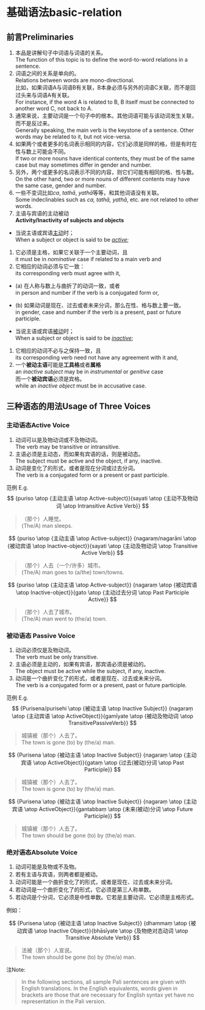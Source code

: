# 基础语法basic-relation

## 前言Preliminaries
1. 本品是讲解句子中词语与词语的关系。<br>The function of this topic is to define the word-to-word relations in a sentence.
2. 词语之间的关系是单向的。<br>Relations between words are mono-directional.<br>
比如，如果词语A与词语B有关联，B本身必须与另外的词语C关联，而不是回过头来与词语A有关联。<br>For instance, if the word A is related to B, B itself must be connected to another word C, not back to A.
3. 通常来说，主要动词是一个句子中的根本。其他词语可能与该动词发生关联，而不是反过来。<br>Generally speaking, the main verb is the keystone of a sentence.
Other words may be related to it, but not vice-versa.
4. 如果两个或者更多的名词表示相同的内容，它们必须是同样的格，但是有时在性与数上可能会不同。<br>If two or more nouns have identical contents, they must be of the same case but may sometimes differ in gender and number.
5. 另外，两个或更多的名词表示不同的内容，则它们可能有相同的格、性与数。<br>On the other hand, two or more nouns of different contents may have the same case, gender and number.
6. 一些不变词比如*ca*, *tathā*, *yathā*等等，和其他词语没有关联。<br>Some indeclinables such as *ca, tathā, yathā*, etc. are not related to other words.
7. 主语与宾语的主动被动<br>**Activity/Inactivity of subjects and objects**
 - 当说主语或宾语[主动](# "vutta")时；<br>When a subject or object is said to be [*active*](# "vutta");
 1. 它必须是主格，如果它关联于一个主要动词，且<br>it must be in *nominative* case if related to a main verb and
 2. 它相应的动词必须与它一致：<br>its corresponding verb must agree with it,
 - (a) 在人称与数上与曲折了的动词一致，或者<br>in person and number if the verb is a conjugated form or,
 - (b) 如果动词是现在、过去或者未来分词，那么在性、格与数上要一致。<br>in gender, case and number if the verb is a present, past or future participle.

 - 当说主语或宾语[被动](# "avutta")时；<br>When a subject or object is said to be [*inactive*](# "avutta");
 1. 它相应的动词不必与之保持一致，且<br>its corresponding verb need not have any agreement with it and,
 2. 一个**被动主语**可能是**工具格**或者**属格**<br>an *inactive subject* may be in *instrumental* or *genitive* case<br>而一个**被动宾语**必须是宾格。<br>while an *inactive object* must be in accusative case.

## 三种语态的用法Usage of Three Voices
### 主动语态Active Voice
1. 动词可以是及物动词或不及物动词。<br>The verb may be transitive or intransitive.
2. 主语必须是主动态，而如果有宾语的话，则是被动态。<br>The subject must be active and the object, if any, inactive.
3. 动词是变化了的形式，或者是现在分词或过去分词。<br>The verb is a conjugated form or a present or past participle.

范例 E.g.
$$
{puriso \atop {主动主语 \atop Active-subject}}{sayati \atop {主动不及物动词 \atop Intransitive Active Verb}}
$$
>（那个）人睡觉。<br>(The/A) man sleeps.

$$
{puriso \atop {主动主语 \atop Active-subject}}
{nagaraṃ/nagarāni \atop {被动宾语 \atop Inactive-object}}{sayati \atop {主动及物动词 \atop Transitive Active Verb}}
$$
>（那个）人去（一个/许多）城市。<br>(The/A) man goes to (a/the) town/towns.

$$
{puriso \atop {主动主语 \atop Active-subject}}
{nagaraṃ \atop {被动宾语 \atop Inactive-object}}{gato \atop {主动过去分词 \atop Past Participle Active}}
$$
>（那个）人去了城市。<br>(The/A) man went to (the/a) town.

### 被动语态 Passive Voice

1. 动词必须仅是及物动词。<br>The verb must be only transitive.
2. 主语必须是主动的，如果有宾语，那宾语必须是被动的。<br>The object must be active while the subject, if any, inactive.
3. 动词是一个曲折变化了的形式，或者是现在、过去或未来分词。<br>The verb is a conjugated form or a present, past or future participle.

范例 E.g.
$$
{Purisena/purisehi \atop {被动主语 \atop Inactive Subject}}
{nagaraṃ \atop {主动宾语 \atop ActiveObject}}{gamīyate \atop {被动及物动词 \atop TransitivePassiveVerb}}
$$
>城镇被（那个）人去了。<br>The town is gone (to) by (the/a) man.

$$
{Purisena \atop {被动主语 \atop Inactive Subject}}
{nagaraṃ \atop {主动宾语 \atop ActiveObject}}{gataṃ \atop {过去(被动)分词 \atop Past Participle}}
$$
>城镇被（那个）人去了。<br>The town is gone (to) by (the/a) man.

$$
{Purisena \atop {被动主语 \atop Inactive Subject}}
{nagaraṃ \atop {主动宾语 \atop ActiveObject}}{gantabbaṃ \atop {未来(被动)分词 \atop Future Participle}}
$$
>城镇被（那个）人去了。<br>The town should be gone (to) by (the/a) man.

### 绝对语态Absolute Voice

1. 动词可能是及物或不及物。
2. 若有主语与宾语，则两者都是被动。
3. 动词可能是一个曲折变化了的形式，或者是现在、过去或未来分词。
4. 若动词是一个曲折变化了的形式，它必须是第三人称单数。
5. 若动词是个分词，它必须是中性单数。它若是主要动词，它必须是主格形式。

例如：

$$
{Purisena \atop {被动主语 \atop Inactive Subject}}
{dhammaṃ \atop {被动宾语 \atop Inactive Object}}{bhāsīyate \atop {及物绝对态动词 \atop Transitive Absolute Verb}}
$$
>法被（那个）人宣说。<br>The town should be gone (to) by (the/a) man.

注Note:
>In the following sections, all sample Pali sentences are given with English translations.
In the English equivalents, words given in brackets are those that are necessary for English syntax yet have no representation in the Pali version.